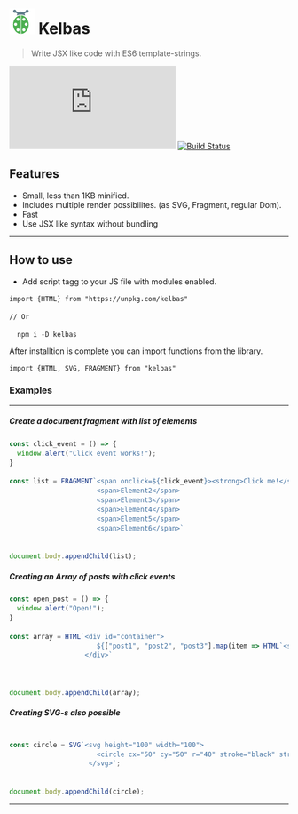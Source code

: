 # <img src="https://raw.githubusercontent.com/tonis2/kelbas/assets/kelbas.png"> Kelbas

>  Write JSX like code with ES6 template-strings.

![gzip size](http://img.badgesize.io/https://unpkg.com/kelbas/build/kelbas.min.js?compression=gzip)
[![Build Status](https://travis-ci.org/tonis2/kelbas.svg?branch=1.0-release)](https://travis-ci.org/tonis2/kelbas)


## Features

* Small, less than 1KB minified.
* Includes multiple render possibilites.
  (as SVG, Fragment, regular Dom).
* Fast
* Use JSX like syntax without bundling

----

## How to use 


* Add script tagg to your JS file with modules enabled.
```JS
import {HTML} from "https://unpkg.com/kelbas"

// Or

  npm i -D kelbas

```
After installtion is complete you can import functions from the library.

 ```JS 
import {HTML, SVG, FRAGMENT} from "kelbas"
```

### Examples

----

##### Create a document fragment with list of elements
```js
const click_event = () => {
  window.alert("Click event works!");
}

const list = FRAGMENT`<span onclick=${click_event}><strong>Click me!</strong></span>
                      <span>Element2</span>
                      <span>Element3</span>
                      <span>Element4</span>
                      <span>Element5</span>
                      <span>Element6</span>`


document.body.appendChild(list);

```

##### Creating an Array of posts with click events
```js
const open_post = () => {
  window.alert("Open!");
}

const array = HTML`<div id="container">
                      ${["post1", "post2", "post3"].map(item => HTML`<span onclick=${open_post}>${item}</span>`)}
                   </div>`



document.body.appendChild(array);
```

##### Creating SVG-s also possible
```js

const circle = SVG`<svg height="100" width="100">
                      <circle cx="50" cy="50" r="40" stroke="black" stroke-width="3" fill="red" />
                    </svg>`;


document.body.appendChild(circle);
```

------
